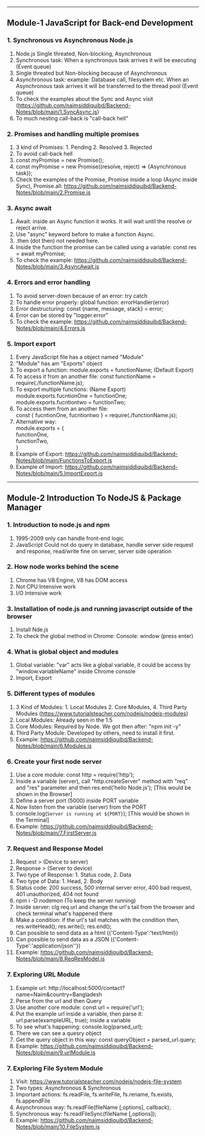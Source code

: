 ----------------------------------
Module-1 JavaScript for Back-end Development
----------------------------------
### 1. Synchronous vs Asynchronous Node.js
1. Node.js Single threated, Non-blocking, Asynchronous
2. Synchronous task: When a synchronous task arrives it will be executing (Event queue)
3. Single threated but Non-blocking because of Asynchronous
4. Asynchronous task: example: Database call, filesystem etc. When an Asynchronous task arrives it will be transferred to the thread pool (Event queue)
5. To check the examples about the Sync and Async visit (https://github.com/naimsiddiquibd/Backend-Notes/blob/main/1.SyncAsync.js)
6. To much nesting call-back is "call-back hell"

### 2. Promises and handling multiple promises
1. 3 kind of Promises: 1. Pending 2. Resolved 3. Rejected
2. To avoid call-back hell
3. const myPromise = new Promise();
4. const myPromise = new Promise((resolve, reject) => {Asynchronous task});
5. Check the examples of the Promise, Promise inside a loop (Async inside Sync), Promise.all: https://github.com/naimsiddiquibd/Backend-Notes/blob/main/2.Promise.js

### 3. Async await
1. Await: inside an Async function it works. It will wait until the resolve or reject arrive.
2. Use "async" keyword before to make a function Async.
3. .then (dot then) not needed here.
4. Inside the function the promise can be called using a variable: const res = await myPromise;
5. To check the example: https://github.com/naimsiddiquibd/Backend-Notes/blob/main/3.AsyncAwait.js

### 4. Errors and error handling
1. To avoid server-down because of an error: try catch
2. To handle error properly: global function: errorHandler(error)
3. Error destructuring: const {name, message, stack} = error;
4. Error can be stored by "logger.error"
5. To check the example: https://github.com/naimsiddiquibd/Backend-Notes/blob/main/4.Errors.js

### 5. Import export
1. Every JavaScript file has a object named "Module"
2. "Module" has am "Exports" object
3. To export a function: module.exports = functionName; (Default Export)
4. To access it from an another file: const functionName = require(./functionName.js);
5. To export multiple functions: (Name Export)
module.exports.fucntionOne = functionOne;<br>
module.exports.fucntiontwo = functionTwo;
6. To access them from an another file:<br>
const { fucntionOne, fucntiontwo } = require(./functionName.js);
7. Alternative way:<br>
module.exports = {<br>
    functionOne,<br>
    functionTwo,<br>
}
8. Example of Export: https://github.com/naimsiddiquibd/Backend-Notes/blob/main/FunctionsToExport.js
9. Example of Import: https://github.com/naimsiddiquibd/Backend-Notes/blob/main/5.ImportExport.js

----------------------------------
Module-2 Introduction To NodeJS & Package Manager
----------------------------------
### 1. Introduction to node.js and npm
1. 1995-2009 only can handle front-end logic
2. JavaScript Could not do query in database, handle server side request and response, read/write fine on server, server side operation

### 2. How node works behind the scene
1. Chrome has V8 Engine, V8 has DOM access
2. Not CPU Intensive work
3. I/O Intensive work

### 3. Installation of node.js and running javascript outside of the browser
1. Install Nde.js
2. To check the global method in Chrome: Console: window (press enter)

### 4. What is global object and modules
1. Global variable: "var" acts like a global variable, it could be access by "window.variableName" inside Chrome console
2. Import, Export

### 5. Different types of modules
1. 3 Kind of Modules: 1. Local Modules 2. Core Modules, 4. Third Party Modules (https://www.tutorialsteacher.com/nodejs/nodejs-modules)
2. Local Modules: Already seen in the 1.5
3. Core Modules: Required by Node. We got then after: "npm init -y"
4. Third Party Module: Developed by others, need to install it first.
5. Example: https://github.com/naimsiddiquibd/Backend-Notes/blob/main/6.Modules.js

### 6. Create your first node server
1. Use a core module: const http = require('http');
2. Inside a variable (server), call "http.createServer" method with "req" and "res" parameter and then res.end('hello Node.js'); [This would be shown in the Browser]
3. Define a server port (5000) inside PORT variable
4. Now listen from the variable (server) from the PORT
5. console.log(`Server is running at ${PORT}`); [This would be shown in the Terminal]
6. Example: https://github.com/naimsiddiquibd/Backend-Notes/blob/main/7.FirstServer.js

### 7. Request and Response Model
1. Request > (Device to server)
2. Response > (Server to device)
3. Two type of Response: 1. Status code, 2. Data
4. Two type of Data: 1. Head, 2. Body
5. Status code: 200 success, 500 internal server error, 400 bad request, 401 unauthorized, 404 not found
6. npm i -D nodemon (To keep the server running)
7. Inside server: clg req.url and change the url's tail from the browser and check terminal what's happened there
8. Make a condition: if the url's tail matches with the condition then, res.writeHead(); res.write(); res.end();
9. Can possible to send data as a html ({'Content-Type':'text/html})
10. Can possible to send data as a JSON ({'Content-Type':'application/json''})
11. Example: https://github.com/naimsiddiquibd/Backend-Notes/blob/main/8.ReqResModel.js

### 7. Exploring URL Module
1. Example url: http://localhost:5000/contact?name=Naim&country=Bangladesh
2. Perse from the url and then Query
3. Use another core module: const url = require('url');
4. Put the example url inside a variable, then parse it: url.parse(exampleURL, true); inside a variable
5. To see what's happening: console.log(parsed_url);
6. There we can see a quesry object
7. Get the query object in this way: const queryObject = parsed_url.query;
8. Example: https://github.com/naimsiddiquibd/Backend-Notes/blob/main/9.urlModule.js

### 7. Exploring File System Module
1. Visit: https://www.tutorialsteacher.com/nodejs/nodejs-file-system
2. Two types: Asynchronous & Synchronous
3. Important actions: fs.readFile, fs.writeFile, fs.rename, fs.exists, fs.appendFile
4. Asynchronous way: fs.readFile(fileName [,options], callback);
5. Synchronous way: fs.readFileSync(fileName [,options]);
6. Example: https://github.com/naimsiddiquibd/Backend-Notes/blob/main/10.FileSystem.js